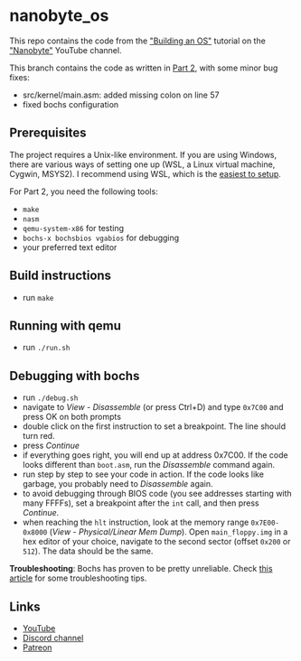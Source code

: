# nanobyte_os
This repo contains the code from the ["Building an OS"](https://www.youtube.com/watch?v=9t-SPC7Tczc&list=PLFjM7v6KGMpiH2G-kT781ByCNC_0pKpPN) tutorial on the ["Nanobyte"](https://www.youtube.com/channel/UCSPIuWADJIMIf9Erf--XAsA) YouTube channel.

This branch contains the code as written in [Part 2](https://youtu.be/srbnMNk7K7k), with some minor bug fixes:

* src/kernel/main.asm: added missing colon on line 57
* fixed bochs configuration

## Prerequisites

The project requires a Unix-like environment. If you are using Windows, there are various ways of setting one up (WSL, a Linux virtual machine, Cygwin, MSYS2). I recommend using WSL, which is the [easiest to setup](https://learn.microsoft.com/en-us/windows/wsl/install).

For Part 2, you need the following tools:

* `make`
* `nasm`
* `qemu-system-x86` for testing
* `bochs-x bochsbios vgabios` for debugging
* your preferred text editor

## Build instructions

* run `make`

## Running with qemu

* run `./run.sh`

## Debugging with bochs

* run `./debug.sh`
* navigate to *View* - *Disassemble* (or press Ctrl+D) and type `0x7C00` and press OK on both prompts
* double click on the first instruction to set a breakpoint. The line should turn red.
* press *Continue*
* if everything goes right, you will end up at address 0x7C00. If the code looks different than `boot.asm`, run the *Disassemble* command again.
* run step by step to see your code in action. If the code looks like garbage, you probably need to *Disassemble* again.
* to avoid debugging through BIOS code (you see addresses starting with many FFFFs), set a breakpoint after the `int` call, and then press *Continue*.
* when reaching the `hlt` instruction, look at the memory range `0x7E00-0x8000` (*View* - *Physical/Linear Mem Dump*). Open `main_floppy.img` in a hex editor of your choice, navigate to the second sector (offset `0x200` or `512`). The data should be the same.

**Troubleshooting**: Bochs has proven to be pretty unreliable. Check [this article](https://github.com/nanobyte-dev/nanobyte_os/wiki/Frequent-issues#bochs-doesnt-work) for some troubleshooting tips.

## Links

* [YouTube](https://www.youtube.com/channel/UCSPIuWADJIMIf9Erf--XAsA)
* [Discord channel](https://discord.gg/RgHc5XrCEw)
* [Patreon](https://www.patreon.com/nanobyte)
